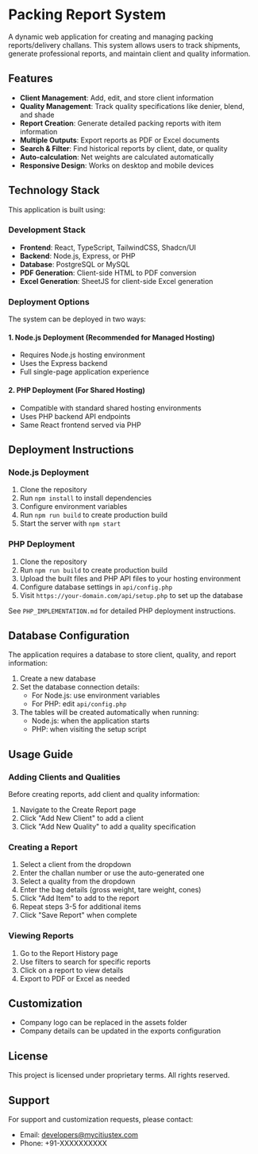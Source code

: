 # Packing Report System

A dynamic web application for creating and managing packing reports/delivery challans. This system allows users to track shipments, generate professional reports, and maintain client and quality information.

## Features

- **Client Management**: Add, edit, and store client information
- **Quality Management**: Track quality specifications like denier, blend, and shade
- **Report Creation**: Generate detailed packing reports with item information
- **Multiple Outputs**: Export reports as PDF or Excel documents
- **Search & Filter**: Find historical reports by client, date, or quality
- **Auto-calculation**: Net weights are calculated automatically
- **Responsive Design**: Works on desktop and mobile devices

## Technology Stack

This application is built using:

### Development Stack
- **Frontend**: React, TypeScript, TailwindCSS, Shadcn/UI
- **Backend**: Node.js, Express, or PHP
- **Database**: PostgreSQL or MySQL
- **PDF Generation**: Client-side HTML to PDF conversion
- **Excel Generation**: SheetJS for client-side Excel generation

### Deployment Options

The system can be deployed in two ways:

#### 1. Node.js Deployment (Recommended for Managed Hosting)
- Requires Node.js hosting environment
- Uses the Express backend
- Full single-page application experience

#### 2. PHP Deployment (For Shared Hosting)
- Compatible with standard shared hosting environments
- Uses PHP backend API endpoints
- Same React frontend served via PHP

## Deployment Instructions

### Node.js Deployment

1. Clone the repository
2. Run `npm install` to install dependencies
3. Configure environment variables
4. Run `npm run build` to create production build
5. Start the server with `npm start`

### PHP Deployment

1. Clone the repository
2. Run `npm run build` to create production build
3. Upload the built files and PHP API files to your hosting environment
4. Configure database settings in `api/config.php`
5. Visit `https://your-domain.com/api/setup.php` to set up the database

See `PHP_IMPLEMENTATION.md` for detailed PHP deployment instructions.

## Database Configuration

The application requires a database to store client, quality, and report information:

1. Create a new database
2. Set the database connection details:
   - For Node.js: use environment variables
   - For PHP: edit `api/config.php`
3. The tables will be created automatically when running:
   - Node.js: when the application starts
   - PHP: when visiting the setup script

## Usage Guide

### Adding Clients and Qualities

Before creating reports, add client and quality information:

1. Navigate to the Create Report page
2. Click "Add New Client" to add a client
3. Click "Add New Quality" to add a quality specification

### Creating a Report

1. Select a client from the dropdown
2. Enter the challan number or use the auto-generated one
3. Select a quality from the dropdown
4. Enter the bag details (gross weight, tare weight, cones)
5. Click "Add Item" to add to the report
6. Repeat steps 3-5 for additional items
7. Click "Save Report" when complete

### Viewing Reports

1. Go to the Report History page
2. Use filters to search for specific reports
3. Click on a report to view details
4. Export to PDF or Excel as needed

## Customization

- Company logo can be replaced in the assets folder
- Company details can be updated in the exports configuration

## License

This project is licensed under proprietary terms. All rights reserved.

## Support

For support and customization requests, please contact:
- Email: developers@mycitiustex.com
- Phone: +91-XXXXXXXXXX